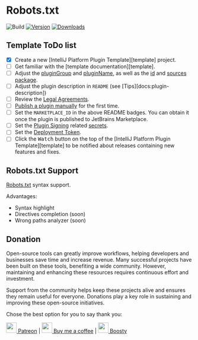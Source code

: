 # Robots.txt

![Build](https://github.com/xepozz/robots-txt-intellij-plugin/workflows/Build/badge.svg)
[![Version](https://img.shields.io/jetbrains/plugin/v/MARKETPLACE_ID.svg)](https://plugins.jetbrains.com/plugin/MARKETPLACE_ID)
[![Downloads](https://img.shields.io/jetbrains/plugin/d/MARKETPLACE_ID.svg)](https://plugins.jetbrains.com/plugin/MARKETPLACE_ID)

## Template ToDo list
- [x] Create a new [IntelliJ Platform Plugin Template][template] project.
- [ ] Get familiar with the [template documentation][template].
- [ ] Adjust the [pluginGroup](./gradle.properties) and [pluginName](./gradle.properties), as well as the [id](./src/main/resources/META-INF/plugin.xml) and [sources package](./src/main/kotlin).
- [ ] Adjust the plugin description in `README` (see [Tips][docs:plugin-description])
- [ ] Review the [Legal Agreements](https://plugins.jetbrains.com/docs/marketplace/legal-agreements.html?from=IJPluginTemplate).
- [ ] [Publish a plugin manually](https://plugins.jetbrains.com/docs/intellij/publishing-plugin.html?from=IJPluginTemplate) for the first time.
- [ ] Set the `MARKETPLACE_ID` in the above README badges. You can obtain it once the plugin is published to JetBrains Marketplace.
- [ ] Set the [Plugin Signing](https://plugins.jetbrains.com/docs/intellij/plugin-signing.html?from=IJPluginTemplate) related [secrets](https://github.com/JetBrains/intellij-platform-plugin-template#environment-variables).
- [ ] Set the [Deployment Token](https://plugins.jetbrains.com/docs/marketplace/plugin-upload.html?from=IJPluginTemplate).
- [ ] Click the <kbd>Watch</kbd> button on the top of the [IntelliJ Platform Plugin Template][template] to be notified about releases containing new features and fixes.

<!-- Plugin description -->

## Robots.txt Support

[Robots.txt](https://en.wikipedia.org/wiki/Robots.txt) syntax support.

Advantages:

- Syntax highlight
- Directives completion (soon)
- Wrong paths analyzer (soon)

## Donation

Open-source tools can greatly improve workflows, helping developers and businesses save time and increase revenue.
Many successful projects have been built on these tools, benefiting a wide community.
However, maintaining and enhancing these resources requires continuous effort and investment.

Support from the community helps keep these projects alive and ensures they remain useful for everyone.
Donations play a key role in sustaining and improving these open-source initiatives.

Chose the best option for you to say thank you:

[<img height="28" src="https://github.githubassets.com/assets/patreon-96b15b9db4b9.svg"> Patreon](https://patreon.com/xepozz)
|
[<img height="28" src="https://github.githubassets.com/assets/buy_me_a_coffee-63ed78263f6e.svg"> Buy me a coffee](https://buymeacoffee.com/xepozz)
|
[<img height="28" src="https://boosty.to/favicon.ico"> Boosty](https://boosty.to/xepozz)

<!-- Plugin description end -->


